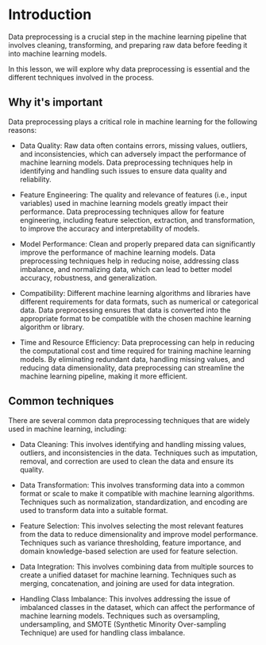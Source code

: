 # Introduction

Data preprocessing is a crucial step in the machine learning pipeline that involves cleaning, transforming, and preparing raw data before feeding it into machine learning models. 

In this lesson, we will explore why data preprocessing is essential and the different techniques involved in the process.

## Why it's important

Data preprocessing plays a critical role in machine learning for the following reasons:

- Data Quality: Raw data often contains errors, missing values, outliers, and inconsistencies, which can adversely impact the performance of machine learning models. Data preprocessing techniques help in identifying and handling such issues to ensure data quality and reliability.

- Feature Engineering: The quality and relevance of features (i.e., input variables) used in machine learning models greatly impact their performance. Data preprocessing techniques allow for feature engineering, including feature selection, extraction, and transformation, to improve the accuracy and interpretability of models.

- Model Performance: Clean and properly prepared data can significantly improve the performance of machine learning models. Data preprocessing techniques help in reducing noise, addressing class imbalance, and normalizing data, which can lead to better model accuracy, robustness, and generalization.

- Compatibility: Different machine learning algorithms and libraries have different requirements for data formats, such as numerical or categorical data. Data preprocessing ensures that data is converted into the appropriate format to be compatible with the chosen machine learning algorithm or library.

- Time and Resource Efficiency: Data preprocessing can help in reducing the computational cost and time required for training machine learning models. By eliminating redundant data, handling missing values, and reducing data dimensionality, data preprocessing can streamline the machine learning pipeline, making it more efficient.

## Common techniques

There are several common data preprocessing techniques that are widely used in machine learning, including:

- Data Cleaning: This involves identifying and handling missing values, outliers, and inconsistencies in the data. Techniques such as imputation, removal, and correction are used to clean the data and ensure its quality.

- Data Transformation: This involves transforming data into a common format or scale to make it compatible with machine learning algorithms. Techniques such as normalization, standardization, and encoding are used to transform data into a suitable format.

- Feature Selection: This involves selecting the most relevant features from the data to reduce dimensionality and improve model performance. Techniques such as variance thresholding, feature importance, and domain knowledge-based selection are used for feature selection.

- Data Integration: This involves combining data from multiple sources to create a unified dataset for machine learning. Techniques such as merging, concatenation, and joining are used for data integration.

- Handling Class Imbalance: This involves addressing the issue of imbalanced classes in the dataset, which can affect the performance of machine learning models. Techniques such as oversampling, undersampling, and SMOTE (Synthetic Minority Over-sampling Technique) are used for handling class imbalance.